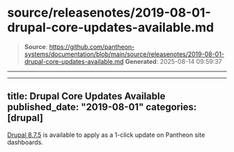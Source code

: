 # source/releasenotes/2019-08-01-drupal-core-updates-available.md

> **Source**: https://github.com/pantheon-systems/documentation/blob/main/source/releasenotes/2019-08-01-drupal-core-updates-available.md
> **Generated**: 2025-08-14 09:59:37

---

---
title: Drupal Core Updates Available
published_date: "2019-08-01"
categories: [drupal]
---
[Drupal 8.7.5](https://www.drupal.org/project/drupal/releases/8.7.5) is available to apply as a 1-click update on Pantheon site dashboards.
